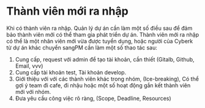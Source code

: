 # Thành viên mới ra nhập

Khi có thành viên ra nhập. Quản lý dự án cần làm một số điều sau để đảm bảo thành viên mới có thể tham gia phát triển dự án. Thành viên mới ra nhập có thể là một nhân viên mới vừa được tuyển dụng, hoặc người của Cyberk từ dự án khác chuyển sangPM cần làm một số thao tác sau:

1. Cung cấp, request với admin để tạo tài khoản, cần thiết (Gitalb, Github, Email, vvv)
2. Cung cấp tài khoản test, Tài khoản develop.
3. Giới thiệu với với các thành viên khác trong nhóm, (Ice-breaking), Có thể gợi ý team đi cafe, đi nhậu hoặc một số hoạt động gắn kết thành viên mới với nhóm.
4. Đưa yêu cầu công việc rõ ràng, (Scope, Deadline, Resources)
